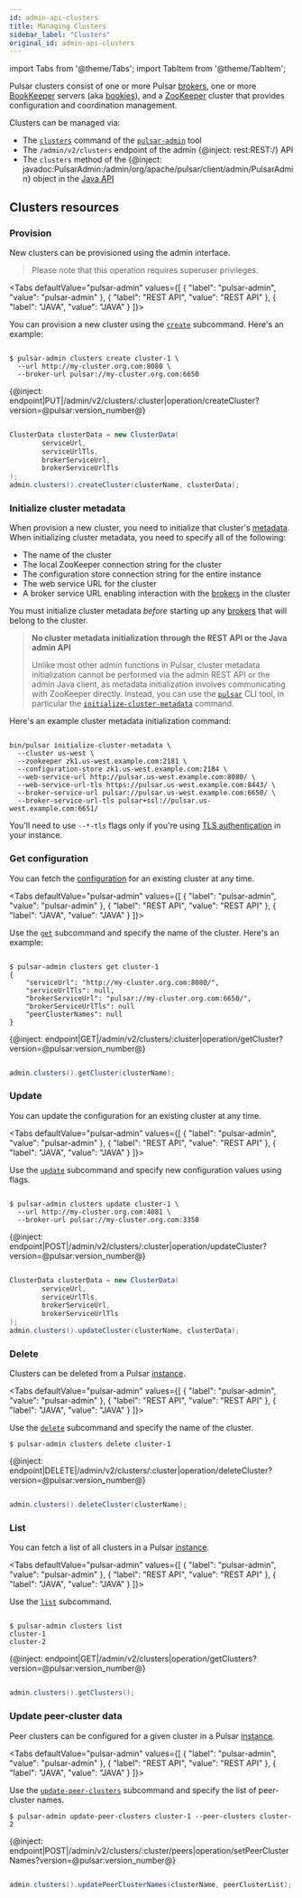```yaml
---
id: admin-api-clusters
title: Managing Clusters
sidebar_label: "Clusters"
original_id: admin-api-clusters
---
```


import Tabs from '@theme/Tabs';
import TabItem from '@theme/TabItem';


Pulsar clusters consist of one or more Pulsar [brokers](reference-terminology.md#broker), one or more [BookKeeper](reference-terminology.md#bookkeeper)
servers (aka [bookies](reference-terminology.md#bookie)), and a [ZooKeeper](https://zookeeper.apache.org) cluster that provides configuration and coordination management.

Clusters can be managed via:

* The [`clusters`](reference-pulsar-admin.md#clusters) command of the [`pulsar-admin`](reference-pulsar-admin) tool
* The `/admin/v2/clusters` endpoint of the admin {@inject: rest:REST:/} API
* The `clusters` method of the {@inject: javadoc:PulsarAdmin:/admin/org/apache/pulsar/client/admin/PulsarAdmin} object in the [Java API](client-libraries-java)

## Clusters resources

### Provision

New clusters can be provisioned using the admin interface.

> Please note that this operation requires superuser privileges.

<Tabs 
  defaultValue="pulsar-admin"
  values={[
  {
    "label": "pulsar-admin",
    "value": "pulsar-admin"
  },
  {
    "label": "REST API",
    "value": "REST API"
  },
  {
    "label": "JAVA",
    "value": "JAVA"
  }
]}>
<TabItem value="pulsar-admin">

You can provision a new cluster using the [`create`](reference-pulsar-admin.md#clusters-create) subcommand. Here's an example:

```shell

$ pulsar-admin clusters create cluster-1 \
  --url http://my-cluster.org.com:8080 \
  --broker-url pulsar://my-cluster.org.com:6650

```

</TabItem>
<TabItem value="REST API">

{@inject: endpoint|PUT|/admin/v2/clusters/:cluster|operation/createCluster?version=@pulsar:version_number@}

</TabItem>
<TabItem value="JAVA">

```java

ClusterData clusterData = new ClusterData(
        serviceUrl,
        serviceUrlTls,
        brokerServiceUrl,
        brokerServiceUrlTls
);
admin.clusters().createCluster(clusterName, clusterData);

```
</TabItem>

</Tabs>

### Initialize cluster metadata

When provision a new cluster, you need to initialize that cluster's [metadata](concepts-architecture-overview.md#metadata-store). When initializing cluster metadata, you need to specify all of the following:

* The name of the cluster
* The local ZooKeeper connection string for the cluster
* The configuration store connection string for the entire instance
* The web service URL for the cluster
* A broker service URL enabling interaction with the [brokers](reference-terminology.md#broker) in the cluster

You must initialize cluster metadata *before* starting up any [brokers](admin-api-brokers) that will belong to the cluster.

> **No cluster metadata initialization through the REST API or the Java admin API**
>
> Unlike most other admin functions in Pulsar, cluster metadata initialization cannot be performed via the admin REST API
> or the admin Java client, as metadata initialization involves communicating with ZooKeeper directly.
> Instead, you can use the [`pulsar`](reference-cli-tools.md#pulsar) CLI tool, in particular
> the [`initialize-cluster-metadata`](reference-cli-tools.md#pulsar-initialize-cluster-metadata) command.

Here's an example cluster metadata initialization command:

```shell

bin/pulsar initialize-cluster-metadata \
  --cluster us-west \
  --zookeeper zk1.us-west.example.com:2181 \
  --configuration-store zk1.us-west.example.com:2184 \
  --web-service-url http://pulsar.us-west.example.com:8080/ \
  --web-service-url-tls https://pulsar.us-west.example.com:8443/ \
  --broker-service-url pulsar://pulsar.us-west.example.com:6650/ \
  --broker-service-url-tls pulsar+ssl://pulsar.us-west.example.com:6651/

```

You'll need to use `--*-tls` flags only if you're using [TLS authentication](security-tls-authentication) in your instance.

### Get configuration

You can fetch the [configuration](reference-configuration) for an existing cluster at any time.

<Tabs 
  defaultValue="pulsar-admin"
  values={[
  {
    "label": "pulsar-admin",
    "value": "pulsar-admin"
  },
  {
    "label": "REST API",
    "value": "REST API"
  },
  {
    "label": "JAVA",
    "value": "JAVA"
  }
]}>
<TabItem value="pulsar-admin">

Use the [`get`](reference-pulsar-admin.md#clusters-get) subcommand and specify the name of the cluster. Here's an example:

```shell

$ pulsar-admin clusters get cluster-1
{
    "serviceUrl": "http://my-cluster.org.com:8080/",
    "serviceUrlTls": null,
    "brokerServiceUrl": "pulsar://my-cluster.org.com:6650/",
    "brokerServiceUrlTls": null
    "peerClusterNames": null
}

```

</TabItem>
<TabItem value="REST API">

{@inject: endpoint|GET|/admin/v2/clusters/:cluster|operation/getCluster?version=@pulsar:version_number@}

</TabItem>
<TabItem value="JAVA">

```java

admin.clusters().getCluster(clusterName);

```
</TabItem>

</Tabs>

### Update

You can update the configuration for an existing cluster at any time.

<Tabs 
  defaultValue="pulsar-admin"
  values={[
  {
    "label": "pulsar-admin",
    "value": "pulsar-admin"
  },
  {
    "label": "REST API",
    "value": "REST API"
  },
  {
    "label": "JAVA",
    "value": "JAVA"
  }
]}>
<TabItem value="pulsar-admin">

Use the [`update`](reference-pulsar-admin.md#clusters-update) subcommand and specify new configuration values using flags.

```shell

$ pulsar-admin clusters update cluster-1 \
  --url http://my-cluster.org.com:4081 \
  --broker-url pulsar://my-cluster.org.com:3350

```

</TabItem>
<TabItem value="REST API">

{@inject: endpoint|POST|/admin/v2/clusters/:cluster|operation/updateCluster?version=@pulsar:version_number@}

</TabItem>
<TabItem value="JAVA">

```java

ClusterData clusterData = new ClusterData(
        serviceUrl,
        serviceUrlTls,
        brokerServiceUrl,
        brokerServiceUrlTls
);
admin.clusters().updateCluster(clusterName, clusterData);

```
</TabItem>

</Tabs>

### Delete

Clusters can be deleted from a Pulsar [instance](reference-terminology.md#instance).

<Tabs 
  defaultValue="pulsar-admin"
  values={[
  {
    "label": "pulsar-admin",
    "value": "pulsar-admin"
  },
  {
    "label": "REST API",
    "value": "REST API"
  },
  {
    "label": "JAVA",
    "value": "JAVA"
  }
]}>
<TabItem value="pulsar-admin">

Use the [`delete`](reference-pulsar-admin.md#clusters-delete) subcommand and specify the name of the cluster.

```
$ pulsar-admin clusters delete cluster-1

```

</TabItem>
<TabItem value="REST API">

{@inject: endpoint|DELETE|/admin/v2/clusters/:cluster|operation/deleteCluster?version=@pulsar:version_number@}

</TabItem>
<TabItem value="JAVA">

```java

admin.clusters().deleteCluster(clusterName);

```
</TabItem>

</Tabs>

### List

You can fetch a list of all clusters in a Pulsar [instance](reference-terminology.md#instance).

<Tabs 
  defaultValue="pulsar-admin"
  values={[
  {
    "label": "pulsar-admin",
    "value": "pulsar-admin"
  },
  {
    "label": "REST API",
    "value": "REST API"
  },
  {
    "label": "JAVA",
    "value": "JAVA"
  }
]}>
<TabItem value="pulsar-admin">

Use the [`list`](reference-pulsar-admin.md#clusters-list) subcommand.

```shell

$ pulsar-admin clusters list
cluster-1
cluster-2

```

</TabItem>
<TabItem value="REST API">

{@inject: endpoint|GET|/admin/v2/clusters|operation/getClusters?version=@pulsar:version_number@}

</TabItem>
<TabItem value="JAVA">

```java

admin.clusters().getClusters();

```
</TabItem>

</Tabs>

### Update peer-cluster data

Peer clusters can be configured for a given cluster in a Pulsar [instance](reference-terminology.md#instance).

<Tabs 
  defaultValue="pulsar-admin"
  values={[
  {
    "label": "pulsar-admin",
    "value": "pulsar-admin"
  },
  {
    "label": "REST API",
    "value": "REST API"
  },
  {
    "label": "JAVA",
    "value": "JAVA"
  }
]}>
<TabItem value="pulsar-admin">

Use the [`update-peer-clusters`](reference-pulsar-admin.md#clusters-update-peer-clusters) subcommand and specify the list of peer-cluster names.

```
$ pulsar-admin update-peer-clusters cluster-1 --peer-clusters cluster-2

```

</TabItem>
<TabItem value="REST API">

{@inject: endpoint|POST|/admin/v2/clusters/:cluster/peers|operation/setPeerClusterNames?version=@pulsar:version_number@}

</TabItem>
<TabItem value="JAVA">

```java

admin.clusters().updatePeerClusterNames(clusterName, peerClusterList);

```
</TabItem>

</Tabs>
